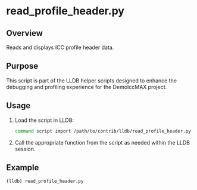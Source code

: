 
# read_profile_header.py

## Overview
Reads and displays ICC profile header data.

## Purpose
This script is part of the LLDB helper scripts designed to enhance the debugging and profiling experience for the DemoIccMAX project.

## Usage
1. Load the script in LLDB:
    ```bash
    command script import /path/to/contrib/lldb/read_profile_header.py
    ```
    
2. Call the appropriate function from the script as needed within the LLDB session.

## Example
```bash
(lldb) read_profile_header.py
```


